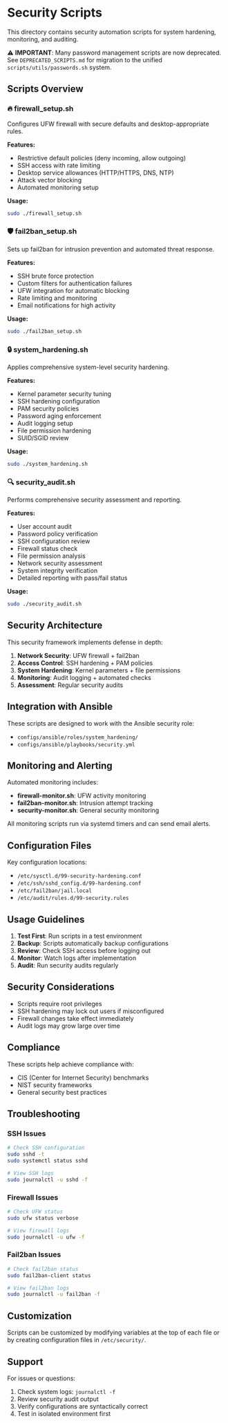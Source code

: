 # Security Scripts

This directory contains security automation scripts for system hardening, monitoring, and auditing.

⚠️ **IMPORTANT**: Many password management scripts are now deprecated. See `DEPRECATED_SCRIPTS.md` for migration to the unified `scripts/utils/passwords.sh` system.

## Scripts Overview

### 🔥 firewall_setup.sh
Configures UFW firewall with secure defaults and desktop-appropriate rules.

**Features:**
- Restrictive default policies (deny incoming, allow outgoing)
- SSH access with rate limiting
- Desktop service allowances (HTTP/HTTPS, DNS, NTP)
- Attack vector blocking
- Automated monitoring setup

**Usage:**
```bash
sudo ./firewall_setup.sh
```

### 🛡️ fail2ban_setup.sh
Sets up fail2ban for intrusion prevention and automated threat response.

**Features:**
- SSH brute force protection
- Custom filters for authentication failures
- UFW integration for automatic blocking
- Rate limiting and monitoring
- Email notifications for high activity

**Usage:**
```bash
sudo ./fail2ban_setup.sh
```

### 🔒 system_hardening.sh
Applies comprehensive system-level security hardening.

**Features:**
- Kernel parameter security tuning
- SSH hardening configuration
- PAM security policies
- Password aging enforcement
- Audit logging setup
- File permission hardening
- SUID/SGID review

**Usage:**
```bash
sudo ./system_hardening.sh
```

### 🔍 security_audit.sh
Performs comprehensive security assessment and reporting.

**Features:**
- User account audit
- Password policy verification
- SSH configuration review
- Firewall status check
- File permission analysis
- Network security assessment
- System integrity verification
- Detailed reporting with pass/fail status

**Usage:**
```bash
sudo ./security_audit.sh
```

## Security Architecture

This security framework implements defense in depth:

1. **Network Security**: UFW firewall + fail2ban
2. **Access Control**: SSH hardening + PAM policies
3. **System Hardening**: Kernel parameters + file permissions
4. **Monitoring**: Audit logging + automated checks
5. **Assessment**: Regular security audits

## Integration with Ansible

These scripts are designed to work with the Ansible security role:

- `configs/ansible/roles/system_hardening/`
- `configs/ansible/playbooks/security.yml`

## Monitoring and Alerting

Automated monitoring includes:

- **firewall-monitor.sh**: UFW activity monitoring
- **fail2ban-monitor.sh**: Intrusion attempt tracking
- **security-monitor.sh**: General security monitoring

All monitoring scripts run via systemd timers and can send email alerts.

## Configuration Files

Key configuration locations:
- `/etc/sysctl.d/99-security-hardening.conf`
- `/etc/ssh/sshd_config.d/99-hardening.conf`
- `/etc/fail2ban/jail.local`
- `/etc/audit/rules.d/99-security.rules`

## Usage Guidelines

1. **Test First**: Run scripts in a test environment
2. **Backup**: Scripts automatically backup configurations
3. **Review**: Check SSH access before logging out
4. **Monitor**: Watch logs after implementation
5. **Audit**: Run security audits regularly

## Security Considerations

- Scripts require root privileges
- SSH hardening may lock out users if misconfigured
- Firewall changes take effect immediately
- Audit logs may grow large over time

## Compliance

These scripts help achieve compliance with:
- CIS (Center for Internet Security) benchmarks
- NIST security frameworks
- General security best practices

## Troubleshooting

### SSH Issues
```bash
# Check SSH configuration
sudo sshd -t
sudo systemctl status sshd

# View SSH logs
sudo journalctl -u sshd -f
```

### Firewall Issues
```bash
# Check UFW status
sudo ufw status verbose

# View firewall logs
sudo journalctl -u ufw -f
```

### Fail2ban Issues
```bash
# Check fail2ban status
sudo fail2ban-client status

# View fail2ban logs
sudo journalctl -u fail2ban -f
```

## Customization

Scripts can be customized by modifying variables at the top of each file or by creating configuration files in `/etc/security/`.

## Support

For issues or questions:
1. Check system logs: `journalctl -f`
2. Review security audit output
3. Verify configurations are syntactically correct
4. Test in isolated environment first